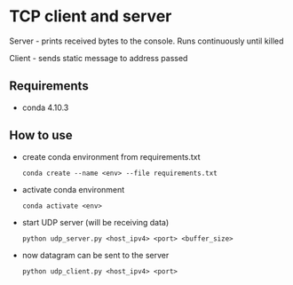 # TCP client and server

Server - prints received bytes to the console. Runs continuously until killed

Client - sends static message to address passed

## Requirements
- conda 4.10.3

## How to use
- create conda environment from requirements.txt

    ```conda create --name <env> --file requirements.txt```

- activate conda environment

    ```conda activate <env> ```

- start UDP server (will be receiving data)

    ```python udp_server.py <host_ipv4> <port> <buffer_size>```

- now datagram can be sent to the server

    ```python udp_client.py <host_ipv4> <port>```
